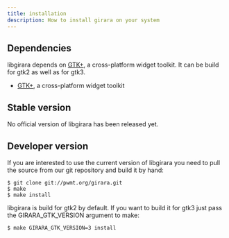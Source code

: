 ```yaml
---
title: installation
description: How to install girara on your system
---
```


## Dependencies
libgirara depends on [GTK+](http://www.gtk.org/), a cross-platform widget
toolkit. It can be build for gtk2 as well as for gtk3.

* [GTK+](http://www.gtk.org/), a cross-platform widget toolkit

## Stable version
No official version of libgirara has been released yet.

## Developer version
If you are interested to use the current version of libgirara you need to pull
the source from our git repository and build it by hand:

    $ git clone git://pwmt.org/girara.git
    $ make
    $ make install

libgirara is build for gtk2 by default. If you want to build it for gtk3 just
pass the GIRARA_GTK_VERSION argument to make:

    $ make GIRARA_GTK_VERSION=3 install
